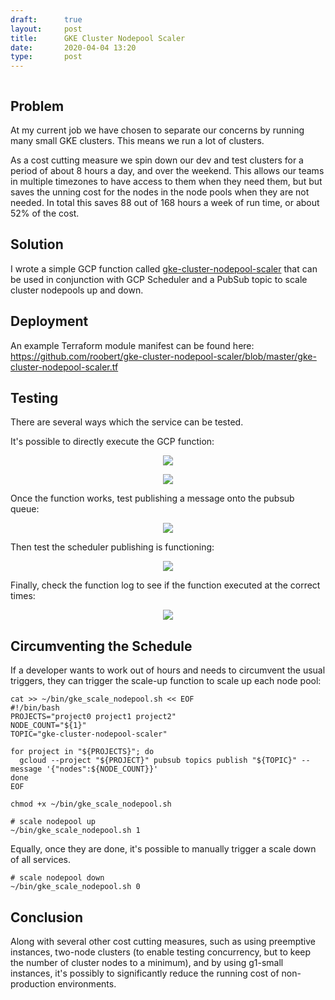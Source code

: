 ```yaml
---
draft:      true
layout:     post
title:      GKE Cluster Nodepool Scaler
date:       2020-04-04 13:20
type:       post
---
```


<p align="center">
<img src="" class="img-header-600" />
</p>

## Problem

At my current job we have chosen to separate our concerns by running many small GKE clusters. This means we run a lot of clusters.

As a cost cutting measure we spin down our dev and test clusters for a period of about 8 hours a day, and over the weekend. This allows our teams in multiple timezones to have access to them when they need them, but but saves the unning cost for the nodes in the node pools when they are not needed. In total this saves 88 out of 168 hours a week of run time, or about 52% of the cost.

## Solution

I wrote a simple GCP function called [gke-cluster-nodepool-scaler](https://github.com/roobert/gke-cluster-nodepool-scaler) that can be used in conjunction with GCP Scheduler and a PubSub topic to scale cluster nodepools up and down.

## Deployment

An example Terraform module manifest can be found here: https://github.com/roobert/gke-cluster-nodepool-scaler/blob/master/gke-cluster-nodepool-scaler.tf

## Testing

There are several ways which the service can be tested.

It's possible to directly execute the GCP function:
<p align="center">
<img src="https://github.com/roobert/roobert.github.io/raw/master/images/gke_scaler/gcp_function_test.png"/>
</p>
<p align="center">
<img src="https://github.com/roobert/roobert.github.io/raw/master/images/gke_scaler/gcp_function_test_log.png"/>
</p>

Once the function works, test publishing a message onto the pubsub queue:
<p align="center">
<img src="https://github.com/roobert/roobert.github.io/raw/master/images/gke_scaler/pubsub_test.png"/>
</p>

Then test the scheduler publishing is functioning:
<p align="center">
<img src="https://github.com/roobert/roobert.github.io/raw/master/images/gke_scaler/scheduler_test.png"/>
</p>

Finally, check the function log to see if the function executed at the correct times:
<p align="center">
<img src="https://github.com/roobert/roobert.github.io/raw/master/images/gke_scaler/gcp_function_log.png"/>
</p>


## Circumventing the Schedule

If a developer wants to work out of hours and needs to circumvent the usual triggers, they can trigger the scale-up function to scale up each node pool:
```
cat >> ~/bin/gke_scale_nodepool.sh << EOF
#!/bin/bash
PROJECTS="project0 project1 project2"
NODE_COUNT="${1}"
TOPIC="gke-cluster-nodepool-scaler"

for project in "${PROJECTS}"; do
  gcloud --project "${PROJECT}" pubsub topics publish "${TOPIC}" --message '{"nodes":${NODE_COUNT}}'
done
EOF

chmod +x ~/bin/gke_scale_nodepool.sh

# scale nodepool up
~/bin/gke_scale_nodepool.sh 1
```

Equally, once they are done, it's possible to manually trigger a scale down of all services.
```
# scale nodepool down
~/bin/gke_scale_nodepool.sh 0
```

## Conclusion

Along with several other cost cutting measures, such as using preemptive instances, two-node clusters (to enable testing concurrency, but to keep the number of cluster nodes to a minimum), and by using g1-small instances, it's possibly to significantly reduce the running cost of non-production environments.

